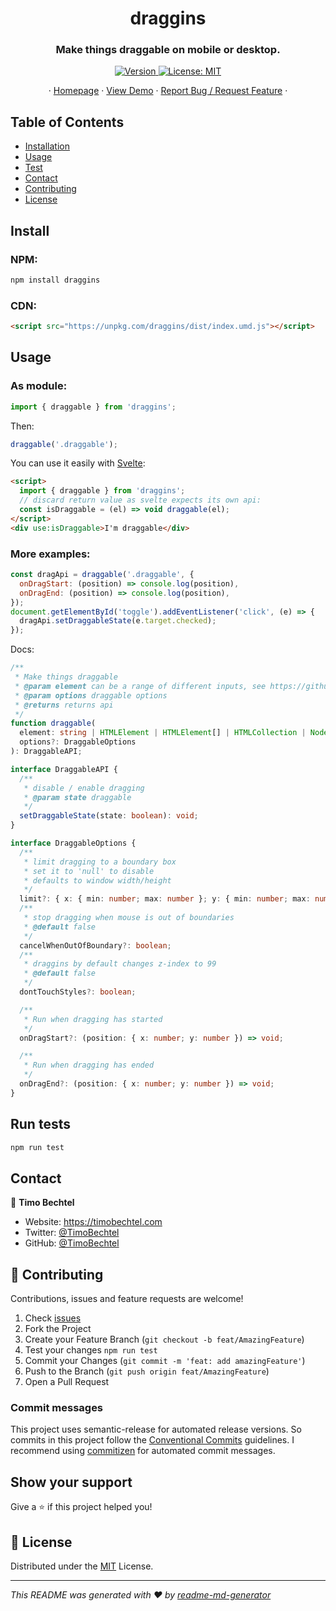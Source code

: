 <h1 align="center">draggins</h1>
<h3 align="center">Make things draggable on mobile or desktop.</h3>
<p align="center">
  <a href="https://www.npmjs.com/package/draggins" target="_blank">
    <img alt="Version" src="https://img.shields.io/npm/v/draggins.svg">
  </a>
  <a href="https://github.com/TimoBechtel/draggins/blob/main/LICENSE" target="_blank">
    <img alt="License: MIT" src="https://img.shields.io/github/license/TimoBechtel/draggins" />
  </a>
</p>
<p align="center">
  ·
  <a href="https://github.com/TimoBechtel/draggins#readme">Homepage</a>
  ·
  <a href="https://timobechtel.github.io/draggins/">View Demo</a>
  ·
  <a href="https://github.com/TimoBechtel/draggins/issues">Report Bug / Request Feature</a>
  ·
</p>

## Table of Contents

- [Installation](#Install)
- [Usage](#usage)
- [Test](#run-tests)
- [Contact](#contact)
- [Contributing](#Contributing)
- [License](#license)

## Install

### NPM:

```sh
npm install draggins
```

### CDN:

```html
<script src="https://unpkg.com/draggins/dist/index.umd.js"></script>
```

## Usage

### As module:

```javascript
import { draggable } from 'draggins';
```

Then:

```javascript
draggable('.draggable');
```

You can use it easily with [Svelte](https://svelte.dev/):

```html
<script>
  import { draggable } from 'draggins';
  // discard return value as svelte expects its own api:
  const isDraggable = (el) => void draggable(el);
</script>
<div use:isDraggable>I'm draggable</div>
```

### More examples:

```javascript
const dragApi = draggable('.draggable', {
  onDragStart: (position) => console.log(position),
  onDragEnd: (position) => console.log(position),
});
document.getElementById('toggle').addEventListener('click', (e) => {
  dragApi.setDraggableState(e.target.checked);
});
```

Docs:

```typescript
/**
 * Make things draggable
 * @param element can be a range of different inputs, see https://github.com/CompactJS/uea
 * @param options draggable options
 * @returns returns api
 */
function draggable(
  element: string | HTMLElement | HTMLElement[] | HTMLCollection | NodeList,
  options?: DraggableOptions
): DraggableAPI;

interface DraggableAPI {
  /**
   * disable / enable dragging
   * @param state draggable
   */
  setDraggableState(state: boolean): void;
}

interface DraggableOptions {
  /**
   * limit dragging to a boundary box
   * set it to 'null' to disable
   * defaults to window width/height
   */
  limit?: { x: { min: number; max: number }; y: { min: number; max: number } };
  /**
   * stop dragging when mouse is out of boundaries
   * @default false
   */
  cancelWhenOutOfBoundary?: boolean;
  /**
   * draggins by default changes z-index to 99
   * @default false
   */
  dontTouchStyles?: boolean;

  /**
   * Run when dragging has started
   */
  onDragStart?: (position: { x: number; y: number }) => void;

  /**
   * Run when dragging has ended
   */
  onDragEnd?: (position: { x: number; y: number }) => void;
}
```

## Run tests

```sh
npm run test
```

## Contact

👤 **Timo Bechtel**

- Website: https://timobechtel.com
- Twitter: [@TimoBechtel](https://twitter.com/TimoBechtel)
- GitHub: [@TimoBechtel](https://github.com/TimoBechtel)

## 🤝 Contributing

Contributions, issues and feature requests are welcome!<br />

1. Check [issues](https://github.com/TimoBechtel/draggins/issues)
1. Fork the Project
1. Create your Feature Branch (`git checkout -b feat/AmazingFeature`)
1. Test your changes `npm run test`
1. Commit your Changes (`git commit -m 'feat: add amazingFeature'`)
1. Push to the Branch (`git push origin feat/AmazingFeature`)
1. Open a Pull Request

### Commit messages

This project uses semantic-release for automated release versions. So commits in this project follow the [Conventional Commits](https://www.conventionalcommits.org/en/v1.0.0-beta.2/) guidelines. I recommend using [commitizen](https://github.com/commitizen/cz-cli) for automated commit messages.

## Show your support

Give a ⭐️ if this project helped you!

## 📝 License

Distributed under the [MIT](https://github.com/TimoBechtel/draggins/blob/main/LICENSE) License.

---

_This README was generated with ❤️ by [readme-md-generator](https://github.com/kefranabg/readme-md-generator)_
